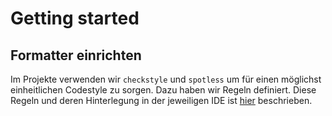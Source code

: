 # Getting started

## Formatter einrichten

Im Projekte verwenden wir `checkstyle` und `spotless` um für einen möglichst einheitlichen Codestyle zu sorgen.
Dazu haben wir Regeln definiert. Diese Regeln und deren Hinterlegung in der jeweiligen IDE ist
[hier](https://github.com/it-at-m/itm-java-codeformat) beschrieben.